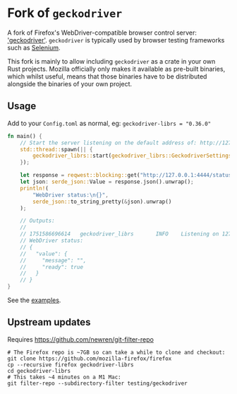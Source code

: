 # Fork of `geckodriver`

A fork of Firefox's WebDriver-compatible browser control server: ['geckodriver'](https://github.com/mozilla-firefox/firefox/tree/main/testing/geckodriver). `geckodriver` is typically used by browser testing frameworks such as [Selenium](https://www.selenium.dev/).

This fork is mainly to allow including `geckodriver` as a crate in your own Rust projects. Mozilla officially only makes it available as pre-built binaries, which whilst useful, means that those binaries have to be distributed alongside the binaries of your own project.

## Usage
Add to your `Config.toml` as normal, eg: `geckodriver-librs = "0.36.0"`

```rust
fn main() {
    // Start the server listening on the default address of: http://127.0.0.1:4444
    std::thread::spawn(|| {
        geckodriver_librs::start(geckodriver_librs::GeckodriverSettings::default()).unwrap();
    });

    let response = reqwest::blocking::get("http://127.0.0.1:4444/status").unwrap();
    let json: serde_json::Value = response.json().unwrap();
    println!(
        "WebDriver status:\n{}",
        serde_json::to_string_pretty(&json).unwrap()
    );

    // Outputs:
    //
    // 1751586696614   geckodriver_librs       INFO    Listening on 127.0.0.1:4444
    // WebDriver status:
    // {
    //   "value": {
    //     "message": "",
    //     "ready": true
    //   }
    // }
}
```

See the [examples](/examples).

## Upstream updates
Requires https://github.com/newren/git-filter-repo

```
# The Firefox repo is ~7GB so can take a while to clone and checkout:
git clone https://github.com/mozilla-firefox/firefox
cp --recursive firefox geckodriver-librs
cd geckodriver-librs
# This takes ~4 minutes on a M1 Mac:
git filter-repo --subdirectory-filter testing/geckodriver
```
